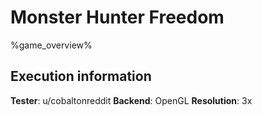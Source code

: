 # Monster Hunter Freedom 

%game_overview%

## Execution information

**Tester**: u/cobaltonreddit
**Backend**: OpenGL
**Resolution**: 3x